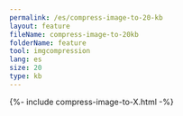 ```yaml
---
permalink: /es/compress-image-to-20-kb
layout: feature
fileName: compress-image-to-20kb
folderName: feature
tool: imgcompression
lang: es
size: 20
type: kb
---
```


{%- include compress-image-to-X.html -%}
